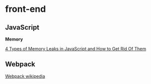 # front-end
## JavaScript
**Memory**

[4 Types of Memory Leaks in JavaScript and How to Get Rid Of Them](https://auth0.com/blog/four-types-of-leaks-in-your-javascript-code-and-how-to-get-rid-of-them/)
## Webpack
[Webpack wikipedia](https://en.wikipedia.org/wiki/Webpack)
